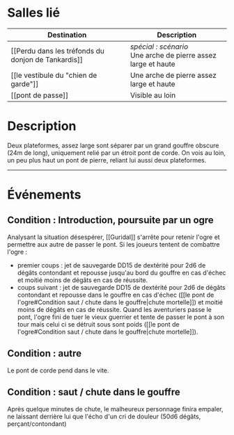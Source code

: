 # Salles lié

| Destination                                        | Description                                                       |
| -------------------------------------------------- | ----------------------------------------------------------------- |
| [[Perdu dans les tréfonds du donjon de Tankardis]] | *spécial : scénario* <br>Une arche de pierre assez large et haute |
| [[le vestibule du "chien de garde"]]               | Une arche de pierre assez large et haute                          |
| [[pont de passe]]                      | Visible au loin                                                   |
# Description
Deux plateformes, assez large sont séparer par un grand gouffre obscure (24m de long), uniquement relié par un étroit pont de corde. On vois au loin, un peu plus haut un pont de pierre, reliant lui aussi deux plateformes.
___
# Événements
## Condition : Introduction, poursuite par un ogre
Analysant la situation désespérer, [[Guridal]] s'arrête pour retenir l'ogre et permettre aux autre de passer le pont.
Si les joueurs tentent de combattre l'ogre :
- premier coups : jet de sauvegarde DD15 de dextérité pour 2d6 de dégâts contondant et repousse jusqu'au bord du gouffre en cas d'échec et moitié moins de dégâts en cas de réussite.
- coups suivant : jet de sauvegarde DD15 de dextérité pour 2d6 de dégâts contondant et repousse dans le gouffre en cas d'échec ([[le pont de l'ogre#Condition saut / chute dans le gouffre|chute mortelle]]) et moitié moins de dégâts en cas de réussite.
Quand les aventuriers passe le pont, l'ogre fini de tuer le vieux guerrier et tente de passer le pont à son tour mais celui ci se détruit sous sont poids ([[le pont de l'ogre#Condition saut / chute dans le gouffre|chute mortelle]]). 
## Condition : autre
Le pont de corde pend dans le vite.
## Condition : saut / chute dans le gouffre
Après quelque minutes de chute, le malheureux personnage finira empaler, ne laissant derrière lui que l'écho d'un cri de douleur (50d6 dégâts, perçant/contondant)
